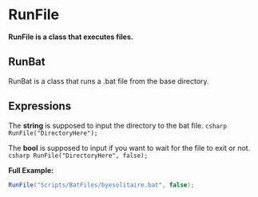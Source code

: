 # RunFile
**RunFile is a class that executes files.**

## RunBat
RunBat is a class that runs a .bat file from the base directory.

## Expressions
The **string** is supposed to input the directory to the bat file. ```csharp 
RunFile("DirectoryHere"); ```

The **bool** is supposed to input if you want to wait for the file to exit or not. ```csharp
RunFile("DirectoryHere", false);```


**Full Example:**

```csharp
RunFile("Scripts/BatFiles/byesolitaire.bat", false);
```
